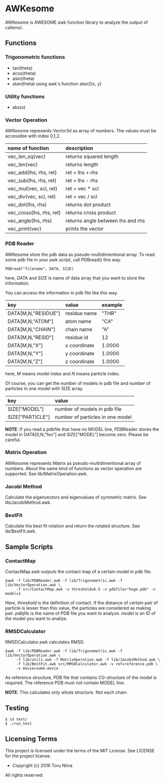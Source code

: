 AWKesome
====

AWKesome is AWESOME awk function library to analyze the output of cafemol.

## Functions

### Trigonometric functions
- tan(theta)
- acos(theta)
- asin(theta)
- atan(theta)
using awk's function atan2(x, y)

### Utility functions
- abs(x)

### Vector Operation
AWKesome represents Vector3d as array of numbers. The values must be accessible
with index 0,1,2.

| name of function          | description                       |
|:--------------------------|:----------------------------------|
| vec\_len\_sq(vec)         | returns squared length            |
| vec\_len(vec)             | returns length                    |
| vec\_add(lhs, rhs, ret)   | ret = lhs + rhs                   |
| vec\_sub(lhs, rhs, ret)   | ret = lhs - rhs                   |
| vec\_mul(vec, scl, ret)   | ret = vec * scl                   |
| vec\_div(vec, scl, ret)   | ret = vec / scl                   |
| vec\_dot(lhs, rhs)        | returns dot product               |
| vec\_cross(lhs, rhs, ret) | returns cross product             |
| vec\_angle(lhs, rhs)      | returns angle between lhs and rhs |
| vec\_print(vec)           | prints the vector                 |

### PDB Reader
AWKesome store the pdb data as pseudo-multidimentional array.
To read some pdb file in your awk script, call PDBread() this way.

    PDBread("filename", DATA, SIZE)

here, _DATA_ and _SIZE_ is name of data array that you want to store the information.

You can access the information in pdb file like this way.

| key                 | value        | example |
|:--------------------|:-------------|:--------|
| DATA[M,N,"RESIDUE"] | residue name | "THR"   |
| DATA[M,N,"ATOM"]    | atom name    | "CA"    |
| DATA[M,N,"CHAIN"]   | chain name   | "A"     |
| DATA[M,N,"RESID"]   | residue id   | 12      |
| DATA[M,N,"X"]       | x coordinate | 1.0000  |
| DATA[M,N,"Y"]       | y coordinate | 1.0000  |
| DATA[M,N,"Z"]       | z coordinate | 1.0000  |

here, _M_ means model index and _N_ means particle index.

Of course, you can get the number of models in pdb file and
number of particles in one model with SIZE array.

| key              | value                            |
|:-----------------|:---------------------------------|
| SIZE["MODEL"]    | number of models in pdb file     |
| SIZE["PARTICLE"] | number of particles in one model |

__NOTE__: If you read a pdbfile that have no MODEL line, PDBReader stores the
model in DATA[0,N,"foo"] and SIZE["MODEL"] become zero. Please be careful.

### Matrix Operation
AWKesome represents Matrix as pseudo-multidimentional array of numbers.
About the same kind of functions as vector operation are supported.
See lib/MatrixOperation.awk.

### Jacobi Method
Calculate the eigenvectors and eigenvalues of symmetric matrix.
See lib/JacobiMethod.awk.

### BestFit
Calculate the best fit rotation and return the rotated structure.
See lib/BestFit.awk.

## Sample Scripts

### ContactMap
ContactMap.awk outputs the contact map of a certain model in pdb file.

    $awk -f lib/PDBReader.awk -f lib/Trigonometric.awk -f lib/VectorOperation.awk \
         -f src/ContactMap.awk -v threshold=6.5 -v pdbfile="hoge.pdb" -v model=1

Here, _threshold_ is the definition of contact. If the distance of certain pair
of particle is lesser than this value, the particles are considered as making
pair.
_pdbfile_ is the name of PDB file you want to analyze.
_model_ is an ID of the model you want to analize.

### RMSDCalculator
RMSDCalculator.awk calculates RMSD.

    $awk -f lib/PDBReader.awk -f lib/Trigonometric.awk -f lib/VectorOperation.awk \
         -f lib/utils.awk -f MatrixOperation.awk -f lib/JacobiMethod.awk \
         -f lib/BestFit.awk src/RMSDCalculator.awk -v ref=reference.pdb \
         -v movie=some.movie

As reference structure, PDB file that contains CG-structure of the model is
required.
The reference PDB must not contain MODEL line.

__NOTE__: This calculates only whole structure. Not each chain.

## Testing

    $ cd test/
    $ ./run_test

## Licensing Terms
This project is licensed under the terms of the MIT License.
See LICENSE for the project license.

- Copyright (c) 2016 Toru Niina

All rights reserved.
